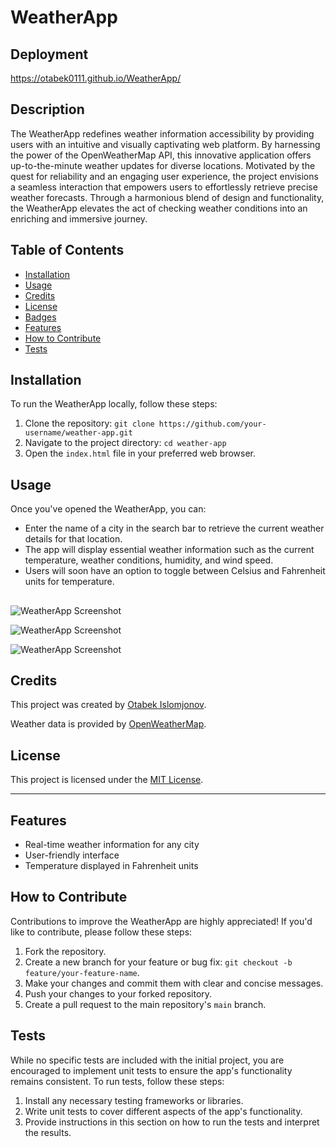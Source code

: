 # WeatherApp

## Deployment

https://otabek0111.github.io/WeatherApp/

## Description


The WeatherApp redefines weather information accessibility by providing users with an intuitive and visually captivating web platform. By harnessing the power of the OpenWeatherMap API, this innovative application offers up-to-the-minute weather updates for diverse locations. Motivated by the quest for reliability and an engaging user experience, the project envisions a seamless interaction that empowers users to effortlessly retrieve precise weather forecasts. Through a harmonious blend of design and functionality, the WeatherApp elevates the act of checking weather conditions into an enriching and immersive journey.

## Table of Contents

- [Installation](#installation)
- [Usage](#usage)
- [Credits](#credits)
- [License](#license)
- [Badges](#badges)
- [Features](#features)
- [How to Contribute](#how-to-contribute)
- [Tests](#tests)

## Installation

To run the WeatherApp locally, follow these steps:

1. Clone the repository: `git clone https://github.com/your-username/weather-app.git`
2. Navigate to the project directory: `cd weather-app`
3. Open the `index.html` file in your preferred web browser.

## Usage

Once you've opened the WeatherApp, you can:

- Enter the name of a city in the search bar to retrieve the current weather details for that location.
- The app will display essential weather information such as the current temperature, weather conditions, humidity, and wind speed.
- Users will soon have an option to toggle between Celsius and Fahrenheit units for temperature.

##

![WeatherApp Screenshot](./assets/favicon_io/ss1.png)


![WeatherApp Screenshot](./assets/favicon_io/ss2.png)


![WeatherApp Screenshot](./assets/favicon_io/ss3.png)


## Credits

This project was created by [Otabek Islomjonov](https://github.com/otabek0111).

Weather data is provided by [OpenWeatherMap](https://openweathermap.org/).

## License

This project is licensed under the [MIT License](https://opensource.org/licenses/MIT).

---

## Features

- Real-time weather information for any city
- User-friendly interface
- Temperature displayed in Fahrenheit units

## How to Contribute

Contributions to improve the WeatherApp are highly appreciated! If you'd like to contribute, please follow these steps:

1. Fork the repository.
2. Create a new branch for your feature or bug fix: `git checkout -b feature/your-feature-name`.
3. Make your changes and commit them with clear and concise messages.
4. Push your changes to your forked repository.
5. Create a pull request to the main repository's `main` branch.

## Tests

While no specific tests are included with the initial project, you are encouraged to implement unit tests to ensure the app's functionality remains consistent. To run tests, follow these steps:

1. Install any necessary testing frameworks or libraries.
2. Write unit tests to cover different aspects of the app's functionality.
3. Provide instructions in this section on how to run the tests and interpret the results.
